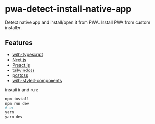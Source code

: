 # pwa-detect-install-native-app

Detect native app and install/open it from PWA. Install PWA from custom installer.

## Features

- [with-typescript](https://github.com/zeit/next.js/tree/canary/examples/with-typescript)
- [Next.js](https://nextjs.org/)
- [Preact.js](https://preactjs.com/)
- [tailwindcss](https://tailwindcss.com/)
- [postcss](https://postcss.org/)
- [with-styled-components](https://github.com/zeit/next.js/tree/canary/examples/with-styled-components)

Install it and run:

```bash
npm install
npm run dev
# or
yarn
yarn dev
```
